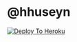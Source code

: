 #  @hhuseyn

[![Deploy To Heroku](https://www.herokucdn.com/deploy/button.svg)](https://heroku.com/deploy?template=https://github.com/XTQ067/HUSEYININ-REPOSU)
